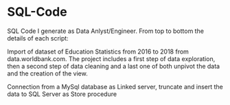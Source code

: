# SQL-Code
SQL Code I generate as Data Anlyst/Engineer. From top to bottom the details of each script:


Import of dataset of Education Statistics from 2016 to 2018 from data.worldbank.com. The project includes a first step of data exploration, then a second step of data cleaning and a last one of both unpivot the data and the creation of the view.

Connection from a MySql database as Linked server, truncate and insert the data to SQL Server as Store procedure
